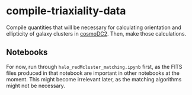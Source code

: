 # compile-triaxiality-data
Compile quantities that will be necessary for calculating orientation and ellipticity of galaxy clusters in [cosmoDC2](https://github.com/LSSTDESC/cosmodc2). Then, make those calculations.

## Notebooks
For now, run through `halo_redMcluster_matching.ipynb` first, as the FITS files produced in that notebook are important in other notebooks at the moment. This might become irrelevant later, as the matching algorithms might not be necessary.

